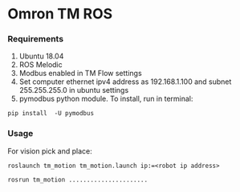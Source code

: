 # Omron TM ROS
### Requirements
1. Ubuntu 18.04
2. ROS Melodic
3. Modbus enabled in TM Flow settings 
4. Set computer ethernet ipv4 address as 192.168.1.100 and subnet 255.255.255.0 in ubuntu settings
5. pymodbus python module. To install, run in terminal:
```
pip install  -U pymodbus
```
### Usage
For vision pick and place:
```
roslaunch tm_motion tm_motion.launch ip:=<robot ip address>
```
```
rosrun tm_motion ......................
```
